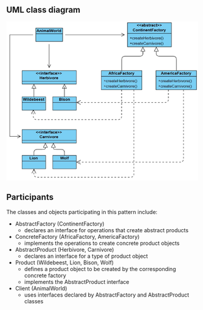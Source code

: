 ## UML class diagram
![diagram.png](diagram.png)

## Participants
The classes and objects participating in this pattern include:

- AbstractFactory  (ContinentFactory)
  - declares an interface for operations that create abstract products
- ConcreteFactory   (AfricaFactory, AmericaFactory)
  - implements the operations to create concrete product objects
- AbstractProduct   (Herbivore, Carnivore)
  - declares an interface for a type of product object
- Product  (Wildebeest, Lion, Bison, Wolf)
  - defines a product object to be created by the corresponding concrete factory
  - implements the AbstractProduct interface
- Client  (AnimalWorld)
  - uses interfaces declared by AbstractFactory and AbstractProduct classes